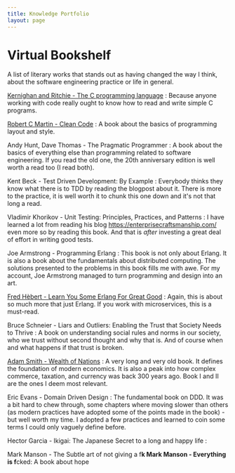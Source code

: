 ```yaml
---
title: Knowledge Portfolio
layout: page
---
```


# Virtual Bookshelf

A list of literary works that stands out as having changed the way I think, about
the software engineering practice or life in general.

[Kernighan and Ritchie - The C programming language](https://books.google.dk/books?id=OpJ_0zpF7jIC)
: Because anyone working with code really ought to know how to read and write
  simple C programs.

[Robert C Martin - Clean Code](https://books.google.dk/books?id=_i6bDeoCQzsC)
: A book about the basics of programming layout and style.

Andy Hunt, Dave Thomas - The Pragmatic Programmer
: A book about the basics of everything else than programming related to software
  engineering. If you read the old one, the 20th anniversary edition is well worth
  a read too (I read both).

Kent Beck - Test Driven Development: By Example
: Everybody thinks they know what there is to TDD by reading the blogpost
  about it. There is more to the practice, it is well worth it to chunk this one
  down and it's not that long a read.

Vladimir Khorikov - Unit Testing: Principles, Practices, and Patterns
: I have learned a lot from reading his blog https://enterprisecraftsmanship.com/
  even more so by reading this book. And that is _after_ investing a great
  deal of effort in writing good tests.

Joe Armstrong - Programming Erlang
: This book is not only about Erlang. It is also a book about the fundamentals
  about distributed computing. The solutions presented to the problems in this
  book fills me with awe. For my account, Joe Armstrong managed to turn
  programming and design into an art.

[Fred Hèbert - Learn You Some Erlang For Great Good](https://learnyousomeerlang.com/)
: Again, this is about so much more that just Erlang. If you work with
  microservices, this is a must-read.

Bruce Schneier - Liars and Outliers: Enabling the Trust that Society Needs to Thrive
: A book on understanding social rules and norms in our society, who we trust without
  second thought and why that is. And of course when and what happens if that trust
  is broken.

[Adam Smith - Wealth of Nations](https://gutenberg.org/ebooks/3300)
: A very long and very old book. It defines the foundation of modern economics.
  It is also a peak into how complex commerce, taxation, and currency was back
  300 years ago. Book I and II are the ones I deem most relevant.

Eric Evans - Domain Driven Design
: The fundamental book on DDD. It was a bit hard to chew through, some chapters where
  moving slower than others (as modern practices have adopted some of the points
  made in the book) - but well worth my time. I adopted a few practices and learned
  to coin some terms I could only vaguely define before.

Hector Garcia - Ikigai: The Japanese Secret to a long and happy life
:

Mark Manson - The Subtle art of not giving a f**k
Mark Manson - Everything is f**cked: A book about hope
